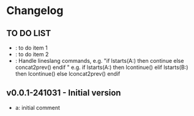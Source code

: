 # Changelog 

## TO DO LIST
- : to do item 1
- : to do item 2
- : Handle lineslang commands, e.g. "if lstarts(A:) then continue else concat2prev() endif "
    e.g. if lstarts(A:) then lcontinue() 
         elif lstarts(B:) then lcontinue() 
         else lconcat2prev()
         endif
         

## v0.0.1-241031 - Initial version
- a: initial comment
